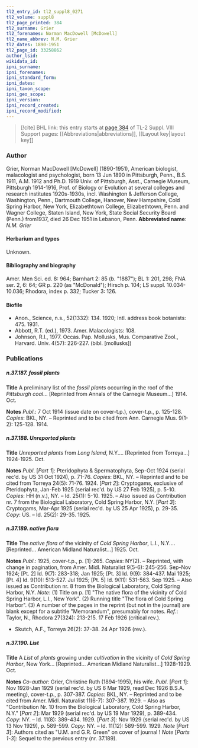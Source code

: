 ```yaml
---
tl2_entry_id: tl2_suppl8_0271
tl2_volume: suppl8
tl2_page_printed: 384
tl2_surname: Grier
tl2_forenames: Norman MacDowell [McDowell]
tl2_name_abbrev: N.M. Grier
tl2_dates: 1890-1951
tl2_page_id: 33258862
author_lsid: 
wikidata_id: 
ipni_surname: 
ipni_forenames: 
ipni_standard_form: 
ipni_dates: 
ipni_taxon_scope: 
ipni_geo_scope: 
ipni_version: 
ipni_record_created: 
ipni_record_modified:
---
```


> [!cite] BHL link: this entry starts at [page 384](https://www.biodiversitylibrary.org/page/33258862) of TL-2 Suppl. VIII
> Support pages: [[Abbreviations|abbreviations]], [[Layout key|layout key]]

### Author

Grier, Norman MacDowell \[McDowell\] (1890-1951), American biologist, malacologist and psychologist, born 13 Jun 1890 in Pittsburgh, Penn., B.S. 1911, A.M. 1912 and Ph.D. 1919 Univ. of Pittsburgh, Asst., Carnegie Museum, Pittsburgh 1914-1916, Prof. of Biology or Evolution at several colleges and research institutes 1920s-1930s, incl. Washington & Jefferson College, Washington, Penn., Dartmouth College, Hanover, New Hampshire, Cold Spring Harbor, New York, Elizabethtown College, Elizabethtown, Penn. and Wagner College, Staten Island, New York, State Social Security Board (Penn.) from1937, died 26 Dec 1951 in Lebanon, Penn. 
**Abbreviated name**: *N.M. Grier*

#### Herbarium and types

Unknown.

#### Bibliography and biography

Amer. Men Sci. ed. 8: 964; Barnhart 2: 85 (b. "1887"); BL 1: 201, 298; FNA ser. 2, 6: 64; GR p. 220 (as "McDonald"); Hirsch p. 104; LS suppl. 10.034-10.036; Rhodora, index p. 332; Tucker 3: 126.

#### Biofile

- Anon., Science, n.s., 52(1332): 134. 1920; Intl. address book botanists: 475. 1931.
- Abbott, R.T. (ed.), 1973. Amer. Malacologists: 108.
- Johnson, R.I., 1977. Occas. Pap. Mollusks, Mus. Comparative Zool., Harvard. Univ. 4(57): 226-227. (bibl. \[mollusks\])

### Publications

##### n.37.187. fossil plants

**Title**
A preliminary list of the *fossil plants* occurring in the roof of the *Pittsburgh coal*... \[Reprinted from Annals of the Carnegie Museum...\] 1914. Oct.

**Notes**
*Publ*.: 7 Oct 1914 (issue date on cover-t.p.), cover-t.p., p. 125-128. *Copies*: BKL, NY. – Reprinted and to be cited from Ann. Carnegie Mus. 9(1-2): 125-128. 1914.

##### n.37.188. Unreported plants

**Title**
*Unreported plants* from *Long Island*, N.Y.... \[Reprinted from Torreya...\] 1924-1925. Oct.

**Notes**
*Publ*. \[*Part 1*\]: Pteridophyta & Spermatophyta, Sep-Oct 1924 (serial rec'd. by US 31 Oct 1924), p. 71-76. *Copies*: BKL, NY. – Reprinted and to be cited from Torreya 24(5): 71-76. 1924.
\[*Part 2*\]: Cryptogams, exclusive of Pteridophyta, Jan-Feb 1925 (serial rec'd. by US 27 Feb 1925), p. 5-10. *Copies*: HH (n.v.), NY. – Id. 25(1): 5-10. 1925. – Also issued as Contribution nr. 7 from the Biological Laboratory, Cold Spring Harbor, N.Y.
\[*Part 3*\]: Cryptogams, Mar-Apr 1925 (serial rec'd. by US 25 Apr 1925), p. 29-35. *Copy*: US. – Id. 25(2): 29-35. 1925.

##### n.37.189. native flora

**Title**
The *native flora* of the vicinity of *Cold Spring Harbor*, L.I., N.Y.... \[Reprinted... American Midland Naturalist...\] 1925. Oct.

**Notes**
*Publ*.: 1925, cover-t.p., p. \[1\]-265. *Copies*: NY(2). – Reprinted, with change in pagination, from Amer. Midl. Naturalist 9(5-6): 245-256. Sep-Nov 1924; \[Pt. 2\] Id. 9(7): 283-318; Jan 1925; \[Pt. 3\] Id. 9(9): 384-437. Mai 1925; \[Pt. 4\] Id. 9(10): 513-527. Jul 1925; \[Pt. 5\] Id. 9(11): 531-563. Sep 1925. – Also issued as Contribution nr. 8 from the Biological Laboratory, Cold Spring Harbor, N.Y.
*Note*: (1) Title on p. \[1\] "The native flora of the vicinity of Cold Spring Harbor, L.I., New York". (2) Running title "The flora of Cold Spring Harbor". (3) A number of the pages in the reprint (but not in the journal) are blank except for a subtitle "Memorandum", presumably for notes.
*Ref*.: Taylor, N., Rhodora 27(324): 213-215. 17 Feb 1926 (critical rev.).
- Skutch, A.F., Torreya 26(2): 37-38. 24 Apr 1926 (rev.).

##### n.37.190. List

**Title**
A *List* of *plants* growing under *cultivation* in the vicinity of *Cold Spring Harbor*, New York... \[Reprinted... American Midland Naturalist...\] 1928-1929. Oct.

**Notes**
*Co-author*: Grier, Christine Ruth (1894-1995), his wife.
*Publ*. \[*Part 1*\]: Nov 1928-Jan 1929 (serial rec'd. by US 6 Mar 1929, read Dec 1926 B.S.A. meeting), cover-t.p., p. 307-387. *Copies*: BKL, NY. – Reprinted and to be cited from Amer. Midl. Naturalist 11(6-7): 307-387. 1929. – Also as "Contribution Nr. 10 from the Biological Laboratory, Cold Spring Harbor, N.Y."
\[*Part 2*\]: Mar 1929 (serial rec'd. by US 19 Mar 1929), p. 389-434. *Copy*: NY. – Id. 11(8): 389-434. 1929.
\[*Part 3*\]: Nov 1929 (serial rec'd. by US 13 Nov 1929), p. 589-599. *Copy*: NY. – Id. 11(12): 589-599. 1929.
*Note* \[*Part 3*\]: Authors cited as "U.M. and G.R. Green" on cover of journal ! *Note* \[*Parts 1-3*\]: Sequel to the previous entry (nr. 37.189).

